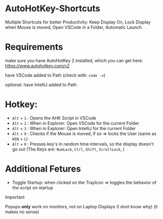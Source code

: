 # AutoHotKey-Shortcuts
Multiple Shortcuts for better Productivity: Keep Display On, Lock Display when Mouse is moved, Open VSCode in a Folder, Automatic Launch

# Requirements
make sure you have AutoHotKey 2 installed, which you can get here: <https://www.autohotkey.com/v2>

have VSCode added to Path (check with: `code -v`)

optional: have IntelliJ added to Path

# Hotkey:

- `Alt` + `1` : Opens the AHK Script in VSCode
- `Alt` + `2` : When in Explorer: Open VSCode for the current Folder
- `Alt` + `3` : When in Explorer: Open IntelliJ for the current Folder
- `Alt` + `9` : Checks if the Mouse is moved, if so => locks the User (same as `WIN` + `L`)
- `Alt` + `0` : Presses key's in random time intervals, so the display doesn't go out (The Keys are: `NumLock`, `Ctrl`, `Shift`, `ScrollLock`, )

# Additional Fetures

- Toggle Startup: when clicked on the TrayIcon => toggles the behavior of the script on startup

> [!IMPORTANT]
> Popups <b>only</b> work on monitors, not on Laptop Displays (I dont know why) (it makes no sense)
